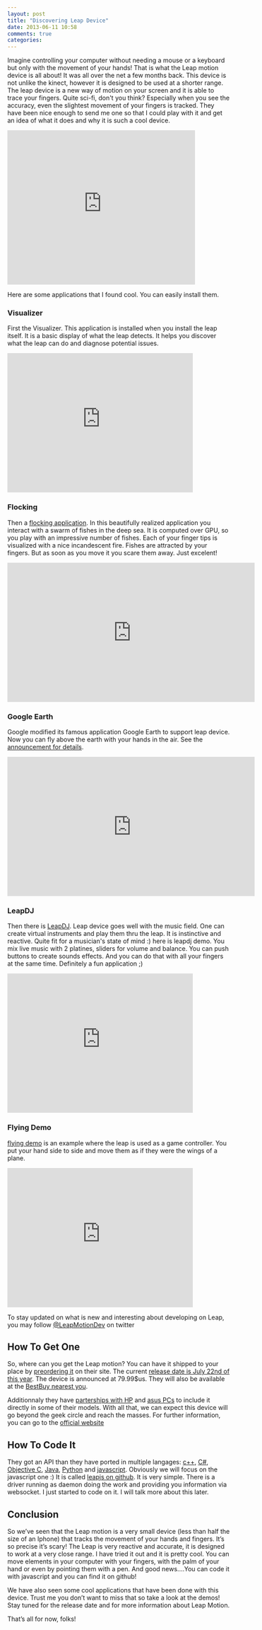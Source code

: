 ```yaml
---
layout: post
title: "Discovering Leap Device"
date: 2013-06-11 10:58
comments: true
categories: 
---
```


Imagine controlling your computer without needing a mouse or a keyboard but only with the 
movement of your hands! That is what the Leap motion device is all about! It was
all over the net a few months back. This device is not unlike the kinect, however it is
designed to be used at a shorter range. The leap device is a new way of motion on your
screen and it is able to trace your fingers. Quite sci-fi, don't you think?
Especially when you see the accuracy, even the slightest movement of your fingers is tracked.
They have been nice enough to send me one so that I could play with it and get an idea of
what it does and why it is such a cool device. 

<iframe width="425" height="349" src="http://www.youtube.com/embed/aP_4KPXjDpM" frameborder="0" allowfullscreen></iframe>

<!-- more -->

Here are some applications that I found cool. You can easily install them.

### Visualizer

First the Visualizer. This application is installed when you install the leap itself.
It is a basic display of what the leap detects. It helps you discover what the leap 
can do and diagnose potential issues. 

<iframe width="420" height="315" src="http://www.youtube.com/embed/D2oKfAnEaPQ" frameborder="0" allowfullscreen></iframe>

### Flocking

Then a [flocking application](https://developer.leapmotion.com/blog/new-demo-available-flocking). 
In this beautifully realized application you interact with a swarm of fishes in the deep sea.
It is computed over GPU, so you play with an impressive number of fishes. 
Each of your finger tips is visualized with a nice incandescent fire. 
Fishes are attracted by your fingers. But as soon as you move it you scare them away.
Just excelent!

<iframe width="560" height="315" src="http://www.youtube.com/embed/e--L3pArf-c" frameborder="0" allowfullscreen></iframe>

### Google Earth

Google modified its famous application Google Earth to support leap device.
Now you can fly above the earth with your hands in the air. 
See the [announcement for details](http://www.theverge.com/2013/4/22/4246612/google-will-release-google-earth-app-for-leap-motion). 

<iframe width="560" height="315" src="http://www.youtube.com/embed/RebX7YEn3GQ" frameborder="0" allowfullscreen></iframe>

### LeapDJ

Then there is [LeapDJ](https://developer.leapmotion.com/downloads/leap-motion/leap-dj-demo). 
Leap device goes well with the music field. One can create virtual instruments and play them thru the leap.
It is instinctive and reactive. Quite fit for a musician's state of mind :) here is leapdj demo. 
You mix live music with 2 platines, sliders for volume and balance.
You can push buttons to create sounds effects. And you can do that with all your fingers at the same time. 
Definitely a fun application ;)

<iframe width="420" height="315" src="http://www.youtube.com/embed/cFOYHmRab_Q" frameborder="0" allowfullscreen></iframe>

### Flying Demo

[flying demo](https://developer.leapmotion.com/downloads/leap-motion/leap-flying-demo) is an example where 
the leap is used as a game controller.
You put your hand side to side and move them as if they were the wings of a plane. 

<iframe width="420" height="315" src="http://www.youtube.com/embed/ACEE4yddgQ0" frameborder="0" allowfullscreen></iframe>

To stay updated on what is new and interesting about developing on Leap, you may follow [@LeapMotionDev](https://twitter.com/LeapMotionDev) on twitter

## How To Get One
So, where can you get the Leap motion? 
You can have it shipped to your place by [preordering it](https://www.leapmotion.com/preorder/new) on their site.
The current [release date is July 22nd of this year](http://blog.leapmotion.com/post/48872742284/release-date-update).
The device is announced at 79.99$us.
They will also be available at the [BestBuy nearest you](http://www.bestbuy.com/).

Additionnaly they have 
[parterships with HP](https://developer.leapmotion.com/blog/leap-motion-to-embed-3-d-motion-control-through-hp-collaboration)
and 
[asus PCs](http://uk.ign.com/articles/2013/01/03/kinect-like-motion-tracking-coming-to-asus-pcs)
to include it directly in some of their models.
With all that, we can expect this device will go beyond the geek circle and reach the masses.
For further information, you can go to the [official website](https://www.leapmotion.com/)

## How To Code It

They got an API than they have ported in multiple langages:
[c++](https://developer.leapmotion.com/documentation/guide/Sample_C++_Tutorial),
[C#](https://developer.leapmotion.com/documentation/guide/Sample_C%23_Tutorial),
[Objective C](https://developer.leapmotion.com/documentation/guide/Sample_ObjectiveC_Tutorial),
[Java](https://developer.leapmotion.com/documentation/guide/Sample_Java_Tutorial),
[Python](https://developer.leapmotion.com/documentation/guide/Sample_Python_Tutorial)
and 
[javascript](https://developer.leapmotion.com/documentation/guide/Sample_JavaScript_Tutorial).
Obviously we will focus on the javascript one :) It is called [leapjs on github](https://github.com/leapmotion/leapjs).
It is very simple. There is a driver running as daemon doing the work and providing you information via websocket.
I just started to code on it. I will talk more about this later.

## Conclusion
So we’ve seen that the Leap  motion is a very small device (less than half the size of an Iphone) 
that tracks the movement of your hands and fingers. 
It’s so precise it’s scary! 
The Leap is very reactive and accurate, it is designed to work at a very close range.
I have tried it out and it is pretty cool.
You can move elements in your computer with your fingers, with the palm of your hand 
or even by pointing them with a pen.
And good news....You can code it with javascript and you can find it on github!

We have also seen some cool applications that have been done with this device.
Trust me you don’t want to miss that so take a look at the demos!
Stay tuned for the release date and for more information about Leap Motion.

That’s all for now, folks! 

